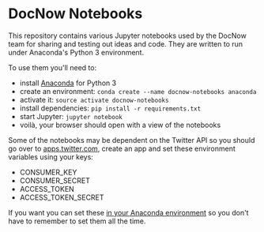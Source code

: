# DocNow Notebooks

This repository contains various Jupyter notebooks used by the DocNow team
for sharing and testing out ideas and code. They are written to run under 
Anaconda's Python 3 environment.

To use them you'll need to:

* install [Anaconda] for Python 3
* create an environment: `conda create --name docnow-notebooks anaconda`
* activate it: `source activate docnow-notebooks`
* install dependencies: `pip install -r requirements.txt`
* start Jupyter: `jupyter notebook`
* voilà, your browser should open with a view of the notebooks

Some of the notebooks may be dependent on the Twitter API so you should go over
to [apps.twitter.com], create an app and set these environment variables using
your keys:

* CONSUMER_KEY
* CONSUMER_SECRET
* ACCESS_TOKEN
* ACCESS_TOKEN_SECRET

If you want you can set these [in your Anaconda environment] so you don't have
to remember to set them all the time.

[Anaconda]: https://www.continuum.io/downloads
[apps.twitter.com]: https://apps.twitter.com
[in your Anaconda environment]: http://conda.pydata.org/docs/using/envs.html#saved-environment-variables
